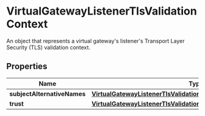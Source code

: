 

# VirtualGatewayListenerTlsValidationContext

An object that represents a virtual gateway's listener's Transport Layer Security (TLS) validation context.

## Properties

| Name | Type | Description | Notes |
|------------ | ------------- | ------------- | -------------|
|**subjectAlternativeNames** | [**VirtualGatewayListenerTlsValidationContextSubjectAlternativeNames**](VirtualGatewayListenerTlsValidationContextSubjectAlternativeNames.md) |  |  [optional] |
|**trust** | [**VirtualGatewayListenerTlsValidationContextTrust**](VirtualGatewayListenerTlsValidationContextTrust.md) |  |  |



